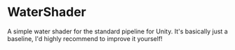 # WaterShader
A simple water shader for the standard pipeline for Unity. It's basically just a baseline, I'd highly recommend to improve it yourself!
